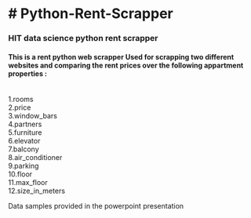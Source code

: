 <h1># Python-Rent-Scrapper</h1>

<h3>HIT data science python rent scrapper</h3>


<h4>This is a rent python web scrapper 
Used for scrapping two different websites and comparing the rent prices over the following appartment properties : </h4>

<br>1.rooms
<br>2.price
<br>3.window_bars
<br>4.partners
<br>5.furniture
<br>6.elevator
<br>7.balcony
<br>8.air_conditioner
<br>9.parking
<br>10.floor
<br>11.max_floor
<br>12.size_in_meters

Data samples provided in the powerpoint presentation

